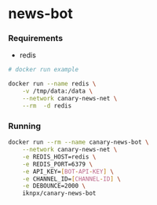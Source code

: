 # news-bot

### Requirements
- redis

```bash
# docker run example

docker run --name redis \
    -v /tmp/data:/data \
    --network canary-news-net \
    --rm  -d redis
```

### Running
```bash
docker run --rm --name canary-news-bot \
    --network canary-news-net \
    -e REDIS_HOST=redis \
    -e REDIS_PORT=6379 \
    -e API_KEY=[BOT-API-KEY] \
    -e CHANNEL_ID=[CHANNEL-ID] \
    -e DEBOUNCE=2000 \
    iknpx/canary-news-bot
```

